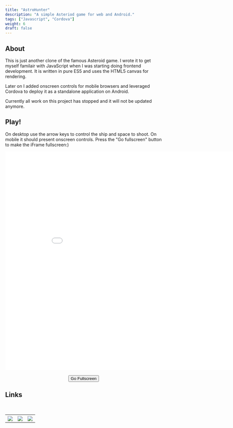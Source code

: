 ```yaml
---
title: "AstroHunter"
description: "A simple Asteriod game for web and Android."
tags: ["Javascript", "Cordova"]
weight: 6
draft: false
---
```


## About
This is just another clone of the famous Asteroid game. I wrote it to get myself familair with JavaScript when I was starting doing frontend development. It is written in pure ES5 and uses the HTML5 canvas for rendering.

Later on I added onscreen controls for mobile browsers and leveraged Cordova to deploy it as a standalone application on Android. 

Currently all work on this project has stopped and it will not be updated anymore.

## Play!
On desktop use the arrow keys to control the ship and space to shoot. On mobile it should present onscreen controls. Press the "Go fullscreen" button to make the iFrame fullscreen:)

<div class="iframeWrapper">
    <iframe id="demo" width="900" height="700" src="/demo/astrohunter" frameborder="0" allowfullscreen></iframe>
</div>
<br>
<center>
<button id="fullscreen" onclick="javascript:fullscreen()">Go Fullscreen</button>
</center>

## Links
<br>
<table style="width:100%">
  <tr>
    <th style="text-align: center">
        <a title="Github" target="_blank" href="https://github.com/seriva/Astrohunter">
            <img src="/images/github_icon.png"  style="max-width:75px" />
        </a>
    </th>
    <th style="text-align: center">
        <a title="PlayStore" target="_blank" href="https://play.google.com/store/apps/details?id=com.astrohunter">
            <img src="/images/playstore_icon.png" style="max-width:75px" />
        </a>
    </th> 
    <th style="text-align: center">
        <a title="Download" target="_blank" href="https://github.com/seriva/Astrohunter/archive/master.zip">
            <img src="/images/download_icon.png" style="max-width:75px" />
        </a>
    </th>
  </tr>
</table>